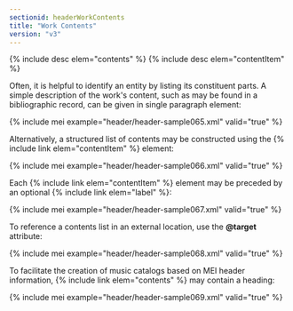 ```yaml
---
sectionid: headerWorkContents
title: "Work Contents"
version: "v3"
---
```


{% include desc elem="contents" %} 
{% include desc elem="contentItem" %} 

Often, it is helpful to identify an entity by listing its constituent parts. A simple description of the work's content, such as may be found in a bibliographic record, can be given in single paragraph element:

{% include mei example="header/header-sample065.xml" valid="true" %}

Alternatively, a structured list of contents may be constructed using the {% include link elem="contentItem" %} element:

{% include mei example="header/header-sample066.xml" valid="true" %}

Each {% include link elem="contentItem" %} element may be preceded by an optional {% include link elem="label" %}:

{% include mei example="header/header-sample067.xml" valid="true" %}

To reference a contents list in an external location, use the **@target** attribute:

{% include mei example="header/header-sample068.xml" valid="true" %}

To facilitate the creation of music catalogs based on MEI header information, {% include link elem="contents" %} may contain a heading:

{% include mei example="header/header-sample069.xml" valid="true" %}
